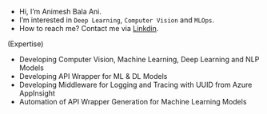- Hi, I’m Animesh Bala Ani.
- I’m interested in `Deep Learning`, `Computer Vision` and `MLOps`.
- How to reach me? Contact me via [Linkdin](https://www.linkedin.com/in/ani717/).

(Expertise)
- Developing Computer Vision, Machine Learning, Deep Learning and NLP Models
- Developing API Wrapper for ML & DL Models
- Developing Middleware for Logging and Tracing with UUID from Azure AppInsight
- Automation of API Wrapper Generation for Machine Learning Models
